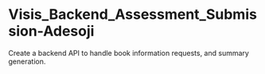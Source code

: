 # Visis_Backend_Assessment_Submission-Adesoji
Create a backend API to handle book information requests, and summary generation.
